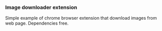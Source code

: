 ### Image downloader extension

Simple example of chrome browser extension that download images from web page.
Dependencies free.